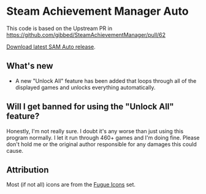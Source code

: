# Steam Achievement Manager Auto

This code is based on the Upstream PR in https://github.com/gibbed/SteamAchievementManager/pull/62

[Download latest SAM Auto release](https://github.com/FarukGamer/SteamAchievementManager-Auto/releases/latest).

## What's new
- A new "Unlock All" feature has been added that loops through all of the displayed games and unlocks everything automatically.

## Will I get banned for using the "Unlock All" feature?
Honestly, I'm not really sure. I doubt it's any worse than just using this program normally. I let it run through 460+ games and I'm doing fine. Please don't hold me or the original author responsible for any damages this could cause.

## Attribution

Most (if not all) icons are from the [Fugue Icons](http://p.yusukekamiyamane.com/) set.

